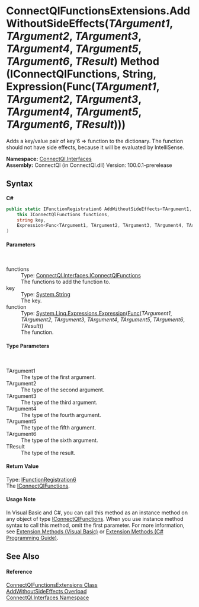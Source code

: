# ConnectQlFunctionsExtensions.AddWithoutSideEffects(*TArgument1*, *TArgument2*, *TArgument3*, *TArgument4*, *TArgument5*, *TArgument6*, *TResult*) Method (IConnectQlFunctions, String, Expression(Func(*TArgument1*, *TArgument2*, *TArgument3*, *TArgument4*, *TArgument5*, *TArgument6*, *TResult*)))
 

Adds a key/value pair of key'6 => function to the dictionary. The function should not have side effects, because it will be evaluated by IntelliSense.

**Namespace:**&nbsp;<a href="N_ConnectQl_Interfaces">ConnectQl.Interfaces</a><br />**Assembly:**&nbsp;ConnectQl (in ConnectQl.dll) Version: 100.0.1-prerelease

## Syntax

**C#**<br />
``` C#
public static IFunctionRegistration6 AddWithoutSideEffects<TArgument1, TArgument2, TArgument3, TArgument4, TArgument5, TArgument6, TResult>(
	this IConnectQlFunctions functions,
	string key,
	Expression<Func<TArgument1, TArgument2, TArgument3, TArgument4, TArgument5, TArgument6, TResult>> function
)

```


#### Parameters
&nbsp;<dl><dt>functions</dt><dd>Type: <a href="T_ConnectQl_Interfaces_IConnectQlFunctions">ConnectQl.Interfaces.IConnectQlFunctions</a><br />The functions to add the function to.</dd><dt>key</dt><dd>Type: <a href="http://msdn2.microsoft.com/en-us/library/s1wwdcbf" target="_blank">System.String</a><br />The key.</dd><dt>function</dt><dd>Type: <a href="http://msdn2.microsoft.com/en-us/library/bb335710" target="_blank">System.Linq.Expressions.Expression</a>(<a href="http://msdn2.microsoft.com/en-us/library/dd269654" target="_blank">Func</a>(*TArgument1*, *TArgument2*, *TArgument3*, *TArgument4*, *TArgument5*, *TArgument6*, *TResult*))<br />The function.</dd></dl>

#### Type Parameters
&nbsp;<dl><dt>TArgument1</dt><dd>The type of the first argument.</dd><dt>TArgument2</dt><dd>The type of the second argument.</dd><dt>TArgument3</dt><dd>The type of the third argument.</dd><dt>TArgument4</dt><dd>The type of the fourth argument.</dd><dt>TArgument5</dt><dd>The type of the fifth argument.</dd><dt>TArgument6</dt><dd>The type of the sixth argument.</dd><dt>TResult</dt><dd>The type of the result.</dd></dl>

#### Return Value
Type: <a href="T_ConnectQl_Interfaces_IFunctionRegistration6">IFunctionRegistration6</a><br />The <a href="T_ConnectQl_Interfaces_IConnectQlFunctions">IConnectQlFunctions</a>.

#### Usage Note
In Visual Basic and C#, you can call this method as an instance method on any object of type <a href="T_ConnectQl_Interfaces_IConnectQlFunctions">IConnectQlFunctions</a>. When you use instance method syntax to call this method, omit the first parameter. For more information, see <a href="http://msdn.microsoft.com/en-us/library/bb384936.aspx">Extension Methods (Visual Basic)</a> or <a href="http://msdn.microsoft.com/en-us/library/bb383977.aspx">Extension Methods (C# Programming Guide)</a>.

## See Also


#### Reference
<a href="T_ConnectQl_Interfaces_ConnectQlFunctionsExtensions">ConnectQlFunctionsExtensions Class</a><br /><a href="Overload_ConnectQl_Interfaces_ConnectQlFunctionsExtensions_AddWithoutSideEffects">AddWithoutSideEffects Overload</a><br /><a href="N_ConnectQl_Interfaces">ConnectQl.Interfaces Namespace</a><br />